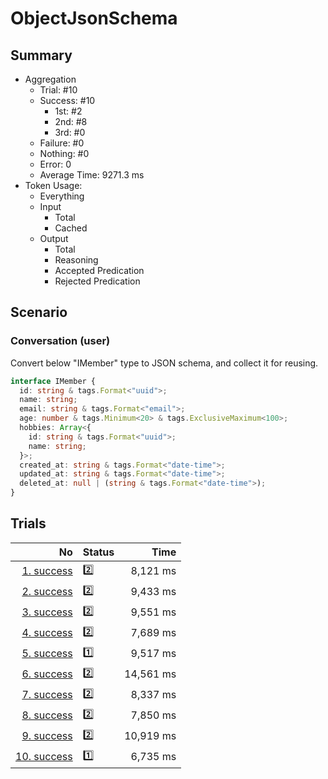 # ObjectJsonSchema
## Summary
  - Aggregation
    - Trial: #10
    - Success: #10
      - 1st: #2
      - 2nd: #8
      - 3rd: #0
    - Failure: #0
    - Nothing: #0
    - Error: 0
    - Average Time: 9271.3 ms
  - Token Usage:
    - Everything
    - Input
      - Total
      - Cached
    - Output
      - Total
      - Reasoning
      - Accepted Predication
      - Rejected Predication

## Scenario
### Conversation (user)
Convert below "IMember" type to JSON schema, and collect it for reusing.

```ts
interface IMember {
  id: string & tags.Format<"uuid">;
  name: string;
  email: string & tags.Format<"email">;
  age: number & tags.Minimum<20> & tags.ExclusiveMaximum<100>;
  hobbies: Array<{
    id: string & tags.Format<"uuid">;
    name: string;
  }>;
  created_at: string & tags.Format<"date-time">;
  updated_at: string & tags.Format<"date-time">;
  deleted_at: null | (string & tags.Format<"date-time">);
}
```

## Trials
No | Status | Time
---:|:-------|------:
[1. success](./trials/1.success.json) | 2️⃣ | 8,121 ms
[2. success](./trials/2.success.json) | 2️⃣ | 9,433 ms
[3. success](./trials/3.success.json) | 2️⃣ | 9,551 ms
[4. success](./trials/4.success.json) | 2️⃣ | 7,689 ms
[5. success](./trials/5.success.json) | 1️⃣ | 9,517 ms
[6. success](./trials/6.success.json) | 2️⃣ | 14,561 ms
[7. success](./trials/7.success.json) | 2️⃣ | 8,337 ms
[8. success](./trials/8.success.json) | 2️⃣ | 7,850 ms
[9. success](./trials/9.success.json) | 2️⃣ | 10,919 ms
[10. success](./trials/10.success.json) | 1️⃣ | 6,735 ms